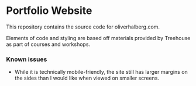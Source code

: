 # Portfolio Website

This repository contains the source code for oliverhalberg.com. 

Elements of code and styling are based off materials provided by Treehouse as part of courses and workshops.

### Known issues
- While it is technically mobile-friendly, the site still has larger margins on the sides than I would like when viewed on smaller screens.